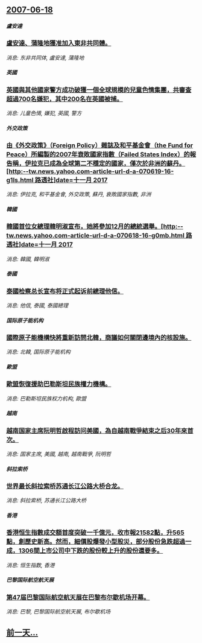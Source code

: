 ## [2007-06-18](/news/2007/06/18/index.md)

##### 盧安達
### [ 盧安達、蒲隆地獲准加入東非共同體。](/news/2007/06/18/盧安達-蒲隆地獲准加入東非共同體.md)
_消息: 东非共同体, 盧安達, 蒲隆地_

##### 英國
### [英國與其他國家警方成功破獲一個全球規模的兒童色情集團，共審查超過700名嫌犯，其中200名在英國被捕。](/news/2007/06/18/英國與其他國家警方成功破獲一個全球規模的兒童色情集團-共審查超過700名嫌犯-其中200名在英國被捕.md)
_消息: 儿童色情, 嫌犯, 英國, 警方_

##### 外交政策
### [由《外交政策》（Foreign Policy）雜誌及和平基金會（the Fund for Peace）所編製的2007年衰敗國家指數（Failed States Index）的報告稱，伊拉克已成為全球第二不穩定的國家，僅次於非洲的蘇丹。[http:--tw.news.yahoo.com-article-url-d-a-070619-16-g1ls.html 路透社]date=十一月 2017 ](/news/2007/06/18/由-外交政策-Foreign-Policy-雜誌及和平基金會-the-Fund-for-Peace-所編製的2007年.md)
_消息: 伊拉克, 和平基金會, 外交政策, 蘇丹, 衰敗國家指數, 非洲_

##### 韓國
### [韓國首位女總理韓明淑宣布，她將參加12月的總統選舉。[http:--tw.news.yahoo.com-article-url-d-a-070618-16-g0mb.html 路透社]date=十一月 2017 ](/news/2007/06/18/韓國首位女總理韓明淑宣布-她將參加12月的總統選舉-http-twnewsyahoocom-article.md)
_消息: 韓國, 韓明淑_

##### 泰國
### [泰國检察总长宣布将正式起诉前總理他信。](/news/2007/06/18/泰國检察总长宣布将正式起诉前總理他信.md)
_消息: 他信, 泰國, 泰國總理_

##### 国际原子能机构
### [國際原子能機構快將重新訪問北韓，商議如何關閉邊境內的核設施。](/news/2007/06/18/國際原子能機構快將重新訪問北韓-商議如何關閉邊境內的核設施.md)
_消息: 北韓, 国际原子能机构_

##### 歐盟
### [歐盟恢復援助巴勒斯坦民族權力機構。](/news/2007/06/18/歐盟恢復援助巴勒斯坦民族權力機構.md)
_消息: 巴勒斯坦民族权力机构, 歐盟_

##### 越南
### [越南国家主席阮明哲啟程訪问美國，為自越南戰爭結束之后30年來首次。](/news/2007/06/18/越南国家主席阮明哲啟程訪问美國-為自越南戰爭結束之后30年來首次.md)
_消息: 国家主席, 美國, 越南, 越南戰爭, 阮明哲_

##### 斜拉索桥
### [世界最长斜拉索桥苏通长江公路大桥合龙。](/news/2007/06/18/世界最长斜拉索桥苏通长江公路大桥合龙.md)
_消息: 斜拉索桥, 苏通长江公路大桥_

##### 香港
### [香港恒生指數成交額首度突破一千億元，收市報21582點，升565點，創歷史新高。然而，細價股爆發小型股災，部分股份急跌超過一成，1306間上市公司中下跌的股份較上升的股份還要多。](/news/2007/06/18/香港恒生指數成交額首度突破一千億元-收市報21582點-升565點-創歷史新高-然而-細價股爆發小型股災-部分股份急跌超.md)
_消息: 恒生指数, 香港_

##### 巴黎国际航空航天展
### [第47届巴黎国际航空航天展在巴黎布尔歇机场开幕。](/news/2007/06/18/第47届巴黎国际航空航天展在巴黎布尔歇机场开幕.md)
_消息: 巴黎, 巴黎国际航空航天展, 布尔歇机场_

## [前一天...](/news/2007/06/17/index.md)

